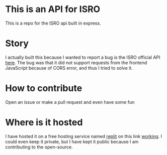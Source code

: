 # This is an API for ISRO
This is a repo for the ISRO api built in express.

# Story
I actually built this because I wanted to report a bug is the ISRO official API [here](https://github.com/isro/api/). The bug was that it did not support requests from the frontend JavaScript because of CORS error, and thus I tried to solve it.

# How to contribute
Open an issue or make a pull request and even have some fun

# Where is it hosted
I have hosted it on a free hosting service named [replit](https://replit.com) on this link [working](https://replit.com/@PadmashreeJha/ISRO-API#index.js). I could even keep it private, but I have kept it public because I am contributing to the open-source.
